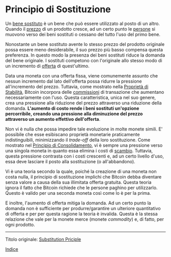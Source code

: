 # Principio di Sostituzione



Un [bene sostituto](https://it.wikipedia.org/wiki/Bene_succedaneo) è un bene che può essere utilizzato al posto di un altro. Quando il [prezzo](ch101-glossary.md#prezzo) di un prodotto cresce, ad un certo punto le [persone](ch101-glossary.md#persona) si muovono verso dei beni sostituti o cessano del tutto l'uso del primo bene.

Nonostante un bene sostituto avente lo stesso prezzo del prodotto originale possa essere meno desiderabile, il suo prezzo più basso compensa questa preferenza. In questo modo la presenza dei beni sostituti riduce la domanda del bene originale. I sostituti competono con l'originale allo stesso modo di un incremento di [offerta](ch101-glossary.md#offerta) di quest'ultimo.

Data una moneta con una offerta fissa, viene comunemente assunto che nessun incremento dal lato dell'offerta possa ridurre la pressione all'incremento del prezzo. Tuttavia, come mostrato nella [Proprietà di Stabilità](ch030-stability-property.md), Bitcoin incorpora delle [commissioni](ch101-glossary.md#commissione-di-transazione-fee) di transazione che aumentano necessariamente con l'uso. Questa caratteristica, unica nel suo genere, crea una pressione alla riduzione del prezzo attraverso una riduzione della domanda. **L'aumento di costo rende i beni sostituti un'opzione percorribile, creando una pressione alla diminuzione del prezzo attraverso un aumento effettivo dell'offerta**.

Non vi è nulla che possa impedire tale evoluzione in molte monete simili. E' possibile che esse esibiscano proprietà monetarie praticamente indistinguibili, minimizzando il _trade-off_ della loro sostituzione. Come mostrato nel [Principio di Consolidamento](ch020-consolidation-principle.md), vi è sempre una pressione verso una singola moneta in quanto essa elimina i costi di [scambio](ch101-glossary.md#scambio-di-unità). Tuttavia, questa pressione contrasta con i costi crescenti e, ad un certo livello d'uso, essa deve lasciare il posto alla sostituzione (o all'abbandono).

Vi è una teoria secondo la quale, poiché la creazione di una moneta non costa nulla, il principio di sostituzione implichi che Bitcoin debba diventare senza valore a causa della sua illimitata offerta gratuita. Questa teoria ignora il fatto che Bitcoin richiede che le persone paghino per utilizzarlo. Questo è valido per una seconda moneta così come lo è per la prima. 

E inoltre, l'aumento di offerta mitiga la domanda. Ad un certo punto la domanda non è sufficiente per produrre/garantire un ulteriore quantitativo di offerta e per per questa ragione la teoria è invalida. Questa è la stessa relazione che vale per la monete merce (monete _commodity_) e, di fatto, per ogni prodotto. 

---

Titolo originale: [Substitution Priciple](https://github.com/libbitcoin/libbitcoin-system/wiki/Substitution-Principle)

[Indice](/README.md)

